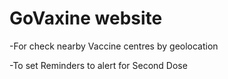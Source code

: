 # GoVaxine website
-For check nearby Vaccine centres by geolocation

-To set Reminders to alert for Second Dose

